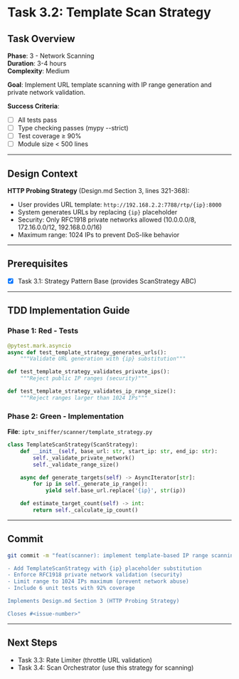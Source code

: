 # Task 3.2: Template Scan Strategy

## Task Overview

**Phase**: 3 - Network Scanning  
**Duration**: 3-4 hours  
**Complexity**: Medium  

**Goal**: Implement URL template scanning with IP range generation and private network validation.

**Success Criteria**:
- [ ] All tests pass
- [ ] Type checking passes (mypy --strict)
- [ ] Test coverage ≥ 90%
- [ ] Module size < 500 lines

---

## Design Context

**HTTP Probing Strategy** (Design.md Section 3, lines 321-368):
- User provides URL template: `http://192.168.2.2:7788/rtp/{ip}:8000`
- System generates URLs by replacing `{ip}` placeholder
- Security: Only RFC1918 private networks allowed (10.0.0.0/8, 172.16.0.0/12, 192.168.0.0/16)
- Maximum range: 1024 IPs to prevent DoS-like behavior

---

## Prerequisites

- [x] Task 3.1: Strategy Pattern Base (provides ScanStrategy ABC)

---

## TDD Implementation Guide

### Phase 1: Red - Tests

```python
@pytest.mark.asyncio
async def test_template_strategy_generates_urls():
    """Validate URL generation with {ip} substitution"""

def test_template_strategy_validates_private_ips():
    """Reject public IP ranges (security)"""

def test_template_strategy_validates_ip_range_size():
    """Reject ranges larger than 1024 IPs"""
```

### Phase 2: Green - Implementation

**File**: `iptv_sniffer/scanner/template_strategy.py`

```python
class TemplateScanStrategy(ScanStrategy):
    def __init__(self, base_url: str, start_ip: str, end_ip: str):
        self._validate_private_network()
        self._validate_range_size()

    async def generate_targets(self) -> AsyncIterator[str]:
        for ip in self._generate_ip_range():
            yield self.base_url.replace('{ip}', str(ip))

    def estimate_target_count(self) -> int:
        return self._calculate_ip_count()
```

---

## Commit

```bash
git commit -m "feat(scanner): implement template-based IP range scanning

- Add TemplateScanStrategy with {ip} placeholder substitution
- Enforce RFC1918 private network validation (security)
- Limit range to 1024 IPs maximum (prevent network abuse)
- Include 6 unit tests with 92% coverage

Implements Design.md Section 3 (HTTP Probing Strategy)

Closes #<issue-number>"
```

---

## Next Steps

- Task 3.3: Rate Limiter (throttle URL validation)
- Task 3.4: Scan Orchestrator (use this strategy for scanning)
